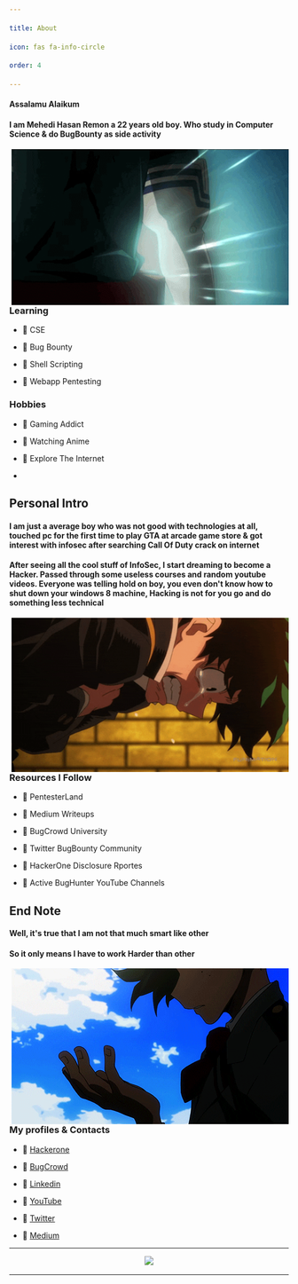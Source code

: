 ```yaml
---

title: About

icon: fas fa-info-circle

order: 4

---
```


#### Assalamu Alaikum

#### I am **Mehedi Hasan Remon** a 22 years old boy. Who study in **Computer Science** & do **BugBounty** as side activity

<img hight="400" width="500" alt="GIF" align="right" src="https://raw.githubusercontent.com/remonsec/remonsec/main/assets/deku.gif">

### Learning

- 🔰 CSE

- 🔰 Bug Bounty

- 🔰 Shell Scripting

- 🔰 Webapp Pentesting

### Hobbies

- 🔰 Gaming Addict

- 🔰 Watching Anime

- 🔰 Explore The Internet
- 

## Personal Intro

#### I am just a average boy who was not good with technologies at all, touched pc for the first time to play GTA at arcade game store & got interest with infosec after searching Call Of Duty crack on internet

#### After seeing all the cool stuff of InfoSec, I start dreaming to become a Hacker. Passed through some useless courses and random youtube videos. Everyone was telling hold on boy, you even don't know how to shut down your windows 8 machine, Hacking is not for you go and do something less technical

<img hight="400" width="500" alt="GIF" align="right" src="https://raw.githubusercontent.com/remonsec/remonsec/main/assets/deku_cry.gif">


### Resources I Follow

- 🔰 PentesterLand

- 🔰 Medium Writeups

- 🔰 BugCrowd University

- 🔰 Twitter BugBounty Community

- 🔰 HackerOne Disclosure Rportes

- 🔰 Active BugHunter YouTube Channels


## End Note

#### Well, it's true that I am not that much smart like other

#### So it only means I have to work Harder than other

<img hight="400" width="500" alt="GIF" align="right" src="https://raw.githubusercontent.com/remonsec/remonsec/main/assets/deku_ready.gif">


### My profiles & Contacts

- 🔰 [Hackerone](https://hackerone.com/remonsec)

- 🔰 [BugCrowd](https://bugcrowd.com/remonsec)

- 🔰 [Linkedin](https://www.linkedin.com/in/remonsec/)

- 🔰 [YouTube](https://youtube.com/remonsec)

- 🔰 [Twitter](https://twitter.com/remonsec)

- 🔰 [Medium](https://medium.com/@remonsec)


*************

<p align="center">

<a href="https://github.com/anuraghazra/github-readme-stats"> 

<img src="https://github-readme-stats.vercel.app/api?username=remonsec&&show_icons=true&theme=radical"/>

</a>

</p>

*************
